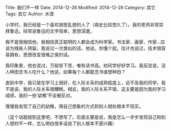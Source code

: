 Title: 我们不一样
Date: 2014-12-28
Modified: 2014-12-28
Category: 其它
Tags: 其它
Author: 木馍

小学时，我已经是一个喜欢胡思乱想的人了（病史比较悠久了）。我的老师非常崇拜鲁迅，经常说鲁迅的文字简单，思想深邃。

我不是很相信他，我相信真正聪明的人都会成为科学家。书法家、画家、作家…应该为残疾人预留。我说过一次类似的话，他说，你懂个屁。估计也说过，技术很容易拥有，思想改变很难之类的话。

我印象里，他也说过，万般皆下苦，唯有读书高。劝同学好好学习。我反驳说，没人种田念书人吃什么？他说，如果每个人都能念书谁想种田？

直到中学，我只是在学习上很好，在人际关系的成熟程度上，远不及我的同学。我不是说，我的人际关系很糟糕。相反，我的人际关系不错，这主要是因为我的学习成绩，我的一些‘幼稚’不会被反对。

慢慢我发现了自己的幼稚，用自己想象的方式和别人相处根本不现实。

（这个话题就到这里吧，不想写了。后面主要是说，我是怎么一步步发现自己和别人想的不一样，怎么明白很多话说了别人根本不感兴趣）